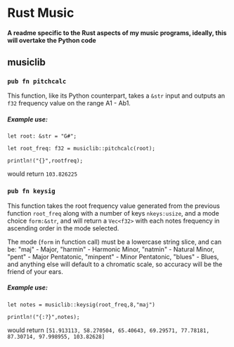 # Rust Music
#### A readme specific to the Rust aspects of my music programs, ideally, this will overtake the Python code

## musiclib

### `pub fn pitchcalc`

This function, like its Python counterpart, takes a `&str` input and outputs an `f32` frequency value on the range A1 - Ab1.

##### Example use:
`let root: &str = "G#";`

`let root_freq: f32 = musiclib::pitchcalc(root);`

`println!("{}",rootfreq);`

would return `103.826225`


### `pub fn keysig`

This function takes the root frequency value generated from the previous function `root_freq` along with a number of keys `nkeys:usize`, and a mode choice `form:&str`, and will return a `Vec<f32>` with each notes frequency in ascending order in the mode selected. 

The mode (`form` in function call) must be a lowercase string slice, and can be:
"maj" - Major, "harmin" - Harmonic Minor, "natmin" - Natural Minor, "pent" - Major Pentatonic, "minpent" - Minor Pentatonic, "blues" - Blues, and anything else will default to a chromatic scale, so accuracy will be the friend of your ears.

##### Example use:

`let notes = musiclib::keysig(root_freq,8,"maj")`

`println!("{:?}",notes);`

would return `[51.913113, 58.270504, 65.40643, 69.29571, 77.78181, 87.30714, 97.998955, 103.82628]`

